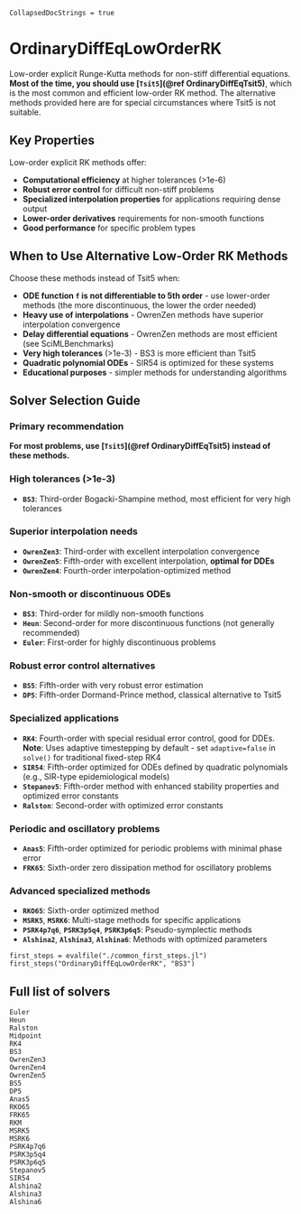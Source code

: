 ```@meta
CollapsedDocStrings = true
```

# OrdinaryDiffEqLowOrderRK

Low-order explicit Runge-Kutta methods for non-stiff differential equations. **Most of the time, you should use [`Tsit5`](@ref OrdinaryDiffEqTsit5)**, which is the most common and efficient low-order RK method. The alternative methods provided here are for special circumstances where Tsit5 is not suitable.

## Key Properties

Low-order explicit RK methods offer:

- **Computational efficiency** at higher tolerances (>1e-6)
- **Robust error control** for difficult non-stiff problems
- **Specialized interpolation properties** for applications requiring dense output
- **Lower-order derivatives** requirements for non-smooth functions
- **Good performance** for specific problem types

## When to Use Alternative Low-Order RK Methods

Choose these methods instead of Tsit5 when:

- **ODE function `f` is not differentiable to 5th order** - use lower-order methods (the more discontinuous, the lower the order needed)
- **Heavy use of interpolations** - OwrenZen methods have superior interpolation convergence
- **Delay differential equations** - OwrenZen methods are most efficient (see SciMLBenchmarks)
- **Very high tolerances** (>1e-3) - BS3 is more efficient than Tsit5
- **Quadratic polynomial ODEs** - SIR54 is optimized for these systems
- **Educational purposes** - simpler methods for understanding algorithms

## Solver Selection Guide

### Primary recommendation
**For most problems, use [`Tsit5`](@ref OrdinaryDiffEqTsit5) instead of these methods.**

### High tolerances (>1e-3)
- **`BS3`**: Third-order Bogacki-Shampine method, most efficient for very high tolerances

### Superior interpolation needs
- **`OwrenZen3`**: Third-order with excellent interpolation convergence
- **`OwrenZen5`**: Fifth-order with excellent interpolation, **optimal for DDEs**
- **`OwrenZen4`**: Fourth-order interpolation-optimized method

### Non-smooth or discontinuous ODEs
- **`BS3`**: Third-order for mildly non-smooth functions
- **`Heun`**: Second-order for more discontinuous functions (not generally recommended)
- **`Euler`**: First-order for highly discontinuous problems

### Robust error control alternatives
- **`BS5`**: Fifth-order with very robust error estimation
- **`DP5`**: Fifth-order Dormand-Prince method, classical alternative to Tsit5

### Specialized applications
- **`RK4`**: Fourth-order with special residual error control, good for DDEs. **Note**: Uses adaptive timestepping by default - set `adaptive=false` in `solve()` for traditional fixed-step RK4
- **`SIR54`**: Fifth-order optimized for ODEs defined by quadratic polynomials (e.g., SIR-type epidemiological models)
- **`Stepanov5`**: Fifth-order method with enhanced stability properties and optimized error constants
- **`Ralston`**: Second-order with optimized error constants

### Periodic and oscillatory problems
- **`Anas5`**: Fifth-order optimized for periodic problems with minimal phase error
- **`FRK65`**: Sixth-order zero dissipation method for oscillatory problems

### Advanced specialized methods
- **`RKO65`**: Sixth-order optimized method
- **`MSRK5`**, **`MSRK6`**: Multi-stage methods for specific applications
- **`PSRK4p7q6`**, **`PSRK3p5q4`**, **`PSRK3p6q5`**: Pseudo-symplectic methods
- **`Alshina2`**, **`Alshina3`**, **`Alshina6`**: Methods with optimized parameters

```@eval
first_steps = evalfile("./common_first_steps.jl")
first_steps("OrdinaryDiffEqLowOrderRK", "BS3")
```

## Full list of solvers

```@docs
Euler
Heun
Ralston
Midpoint
RK4
BS3
OwrenZen3
OwrenZen4
OwrenZen5
BS5
DP5
Anas5
RKO65
FRK65
RKM
MSRK5
MSRK6
PSRK4p7q6
PSRK3p5q4
PSRK3p6q5
Stepanov5
SIR54
Alshina2
Alshina3
Alshina6
```
